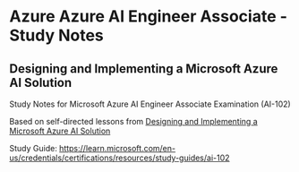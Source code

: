 # Azure Azure AI Engineer Associate - Study Notes
## Designing and Implementing a Microsoft Azure AI Solution

Study Notes for Microsoft Azure AI Engineer Associate Examination (AI-102)

Based on self-directed lessons from [Designing and Implementing a Microsoft Azure AI Solution](https://learn.microsoft.com/en-us/training/courses/ai-102t00#course-syllabus)

Study Guide: https://learn.microsoft.com/en-us/credentials/certifications/resources/study-guides/ai-102
